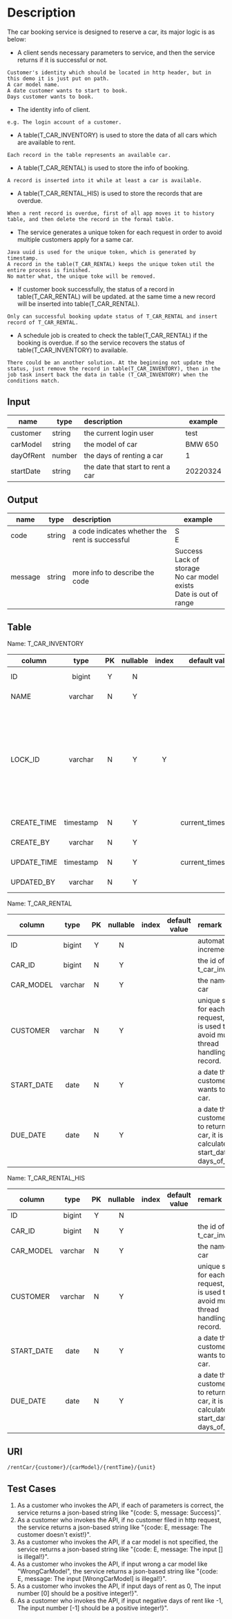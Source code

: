 # Description
The car booking service is designed to reserve a car, its major logic is as below:
- A client sends necessary parameters to service, and then the service returns if it is successful or not.
````
Customer's identity which should be located in http header, but in this demo it is just put on path.
A car model name.
A date customer wants to start to book.
Days customer wants to book.
````
- The identity info of client.

````
e.g. The login account of a customer.
````

- A table(T_CAR_INVENTORY) is used to store the data of all cars which are available to rent.

````
Each record in the table represents an available car.
````

- A table(T_CAR_RENTAL) is used to store the info of booking.

````
A record is inserted into it while at least a car is available.
````

- A table(T_CAR_RENTAL_HIS) is used to store the records that are overdue.

````
When a rent record is overdue, first of all app moves it to history table, and then delete the record in the formal table. 
````

- The service generates a unique token for each request in order to avoid multiple customers apply for a same car.

````
Java uuid is used for the unique token, which is generated by timestamp.
A record in the table(T_CAR_RENTAL) keeps the unique token util the entire process is finished. 
No matter what, the unique toke will be removed. 
````

- If customer book successfully, the status of a record in table(T_CAR_RENTAL) will be updated. at the same time a new record will be inserted into table(T_CAR_RENTAL). 

````
Only can successful booking update status of T_CAR_RENTAL and insert record of T_CAR_RENTAL.
````

- A schedule job is created to check the table(T_CAR_RENTAL) if the booking is overdue. if so the service recovers the status of table(T_CAR_INVENTORY) to available.

````
There could be an another solution. At the beginning not update the status, just remove the record in table(T_CAR_INVENTORY), then in the job task insert back the data in table (T_CAR_INVENTORY) when the conditions match.   
````

## Input

| name      | type   | description                       | example  |
|-----------|--------|:----------------------------------|----------|
| customer  | string | the current login user            | test     |
| carModel  | string | the model of car                  | BMW 650  |
| dayOfRent | number | the days of renting a car         | 1        |
| startDate | string | the date that start to rent a car | 20220324 |

## Output

| name      | type   | description                                     | example                                                                      |
|-----------|--------|:------------------------------------------------|------------------------------------------------------------------------------|
| code      | string | a code indicates whether the rent is successful | S<br/>E                                                                      |
| message   | string | more info to describe the code                  | Success<br/>Lack of storage<br/>No car model exists<br/>Date is out of range |

## Table
Name: T_CAR_INVENTORY

| column      |   type    |  PK   | nullable | index  |   default value   | remark                                                                                       |
|-------------|:---------:|:-----:|:--------:|:------:|:-----------------:|:---------------------------------------------------------------------------------------------|
| ID          |  bigint   |   Y   |    N     |        |                   | automatic increment                                                                          |
| NAME        |  varchar  |   N   |    Y     |        |                   | the name of a car                                                                            |
| LOCK_ID     |  varchar  |   N   |    Y     |   Y    |                   | unique string for each request, which is used to avoid multiple thread handling same record. |
| CREATE_TIME | timestamp |   N   |    Y     |        | current_timestamp | create time                                                                                  |
| CREATE_BY   |  varchar  |   N   |    Y     |        |                   | created by                                                                                   |
| UPDATE_TIME | timestamp |   N   |    Y     |        | current_timestamp | update time                                                                                  |
| UPDATED_BY  |  varchar  |   N   |    Y     |        |                   | updated by                                                                                   |

Name: T_CAR_RENTAL

| column        |    type    |  PK   | nullable | index |   default value   | remark                                                                                            |
|---------------|:----------:|:-----:|:--------:|:-----:|:-----------------:|:--------------------------------------------------------------------------------------------------|
| ID            |   bigint   |   Y   |    N     |       |                   | automatic increment                                                                               |
| CAR_ID        |   bigint   |   N   |    Y     |       |                   | the id of t_car_inventory                                                                         |
| CAR_MODEL     |  varchar   |   N   |    Y     |       |                   | the name of a car                                                                                 |
| CUSTOMER      |  varchar   |   N   |    Y     |       |                   | unique string for each request, which is used to avoid multiple thread handling same record.      |
| START_DATE    |    date    |   N   |    Y     |       |                   | a date that the customer wants to rent a car.                                                     |
| DUE_DATE      |    date    |   N   |    Y     |       |                   | a date that the customer need to return the car, it is calculated by start_date and days_of_rent. |

Name: T_CAR_RENTAL_HIS

| column        |    type    |  PK   | nullable | index |   default value   | remark                                                                                            |
|---------------|:----------:|:-----:|:--------:|:-----:|:-----------------:|:--------------------------------------------------------------------------------------------------|
| ID            |   bigint   |   Y   |    N     |       |                   |                                                                                                   |
| CAR_ID        |   bigint   |   N   |    Y     |       |                   | the id of t_car_inventory                                                                         |
| CAR_MODEL     |  varchar   |   N   |    Y     |       |                   | the name of a car                                                                                 |
| CUSTOMER      |  varchar   |   N   |    Y     |       |                   | unique string for each request, which is used to avoid multiple thread handling same record.      |
| START_DATE    |    date    |   N   |    Y     |       |                   | a date that the customer wants to rent a car.                                                     |
| DUE_DATE      |    date    |   N   |    Y     |       |                   | a date that the customer need to return the car, it is calculated by start_date and days_of_rent. |


## URI
````
/rentCar/{customer}/{carModel}/{rentTime}/{unit}
````

## Test Cases
1. As a customer who invokes the API, if each of parameters is correct, the service returns a json-based string like "{code: S, message: Success}".
2. As a customer who invokes the API, if no customer filed in http request, the service returns a json-based string like "{code: E, message: The customer doesn't exist!}".
3. As a customer who invokes the API, if a car model is not specified, the service returns a json-based string like "{code: E, message: The input [] is illegal!}".
4. As a customer who invokes the API, if input wrong a car model like "WrongCarModel", the service returns a json-based string like "{code: E, message: The input [WrongCarModel] is illegal!}".
5. As a customer who invokes the API, if input days of rent as 0, The input number [0] should be a positive integer!}".
6. As a customer who invokes the API, if input negative days of rent like -1, The input number [-1] should be a positive integer!}".